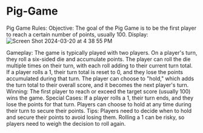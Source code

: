# Pig-Game
Pig Game Rules:
Objective:
The goal of the Pig Game is to be the first player to reach a certain number of points, usually 100.
Display:
![Screen Shot 2024-03-20 at 4 38 55 PM](https://github.com/scarlett7662/Pig-Game/assets/64765540/852105f9-23c7-4f08-aa7e-4191056ae7ed)

Gameplay:
The game is typically played with two players.
On a player's turn, they roll a six-sided die and accumulate points.
The player can roll the die multiple times on their turn, with each roll adding to their current turn total.
If a player rolls a 1, their turn total is reset to 0, and they lose the points accumulated during that turn.
The player can choose to "hold," which adds the turn total to their overall score, and it becomes the next player's turn.
Winning:
The first player to reach or exceed the target score (usually 100) wins the game.
Special Cases:
If a player rolls a 1, their turn ends, and they lose the points for that turn.
Players can choose to hold at any time during their turn to secure their points.
Tips:
Players need to decide when to hold and secure their points to avoid losing them.
Rolling a 1 can be risky, so players need to weigh the decision to roll again.
